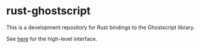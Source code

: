 rust-ghostscript
================

This is a development repository for Rust bindings to the Ghostscript library.

See [here](ghostscript-rs) for the high-level interface.
